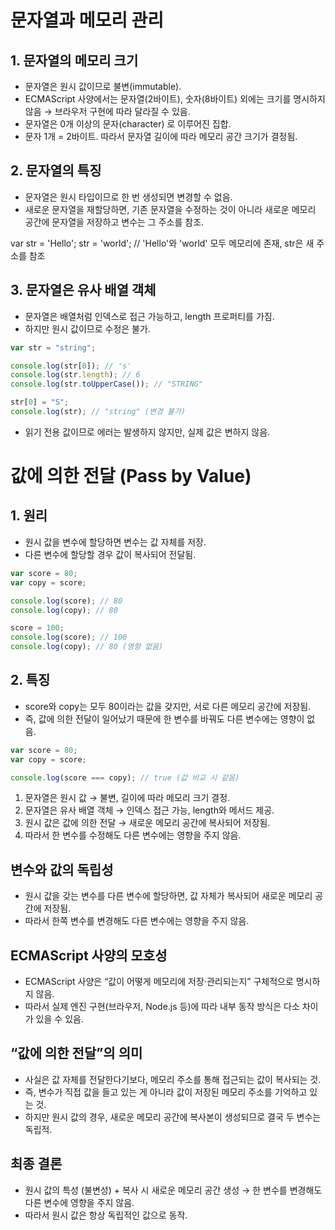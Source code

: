 # 문자열과 메모리 관리

## 1. 문자열의 메모리 크기

- 문자열은 원시 값이므로 불변(immutable).
- ECMAScript 사양에서는 문자열(2바이트), 숫자(8바이트) 외에는 크기를 명시하지 않음 → 브라우저 구현에 따라 달라질 수 있음.
- 문자열은 0개 이상의 문자(character) 로 이루어진 집합.
- 문자 1개 = 2바이트. 따라서 문자열 길이에 따라 메모리 공간 크기가 결정됨.

## 2. 문자열의 특징

- 문자열은 원시 타입이므로 한 번 생성되면 변경할 수 없음.
- 새로운 문자열을 재할당하면, 기존 문자열을 수정하는 것이 아니라 새로운 메모리 공간에 문자열을 저장하고 변수는 그 주소를 참조.

var str = 'Hello';
str = 'world';
// 'Hello'와 'world' 모두 메모리에 존재, str은 새 주소를 참조

## 3. 문자열은 유사 배열 객체

- 문자열은 배열처럼 인덱스로 접근 가능하고, length 프로퍼티를 가짐.
- 하지만 원시 값이므로 수정은 불가.

```js
var str = "string";

console.log(str[0]); // 's'
console.log(str.length); // 6
console.log(str.toUpperCase()); // "STRING"

str[0] = "S";
console.log(str); // "string" (변경 불가)
```

- 읽기 전용 값이므로 에러는 발생하지 않지만, 실제 값은 변하지 않음.

# 값에 의한 전달 (Pass by Value)

## 1. 원리

- 원시 값을 변수에 할당하면 변수는 값 자체를 저장.
- 다른 변수에 할당할 경우 값이 복사되어 전달됨.

```js
var score = 80;
var copy = score;

console.log(score); // 80
console.log(copy); // 80

score = 100;
console.log(score); // 100
console.log(copy); // 80 (영향 없음)
```

## 2. 특징

- score와 copy는 모두 80이라는 값을 갖지만, 서로 다른 메모리 공간에 저장됨.
- 즉, 값에 의한 전달이 일어났기 때문에 한 변수를 바꿔도 다른 변수에는 영향이 없음.

```js
var score = 80;
var copy = score;

console.log(score === copy); // true (값 비교 시 같음)
```

1. 문자열은 원시 값 → 불변, 길이에 따라 메모리 크기 결정.
2. 문자열은 유사 배열 객체 → 인덱스 접근 가능, length와 메서드 제공.
3. 원시 값은 값에 의한 전달 → 새로운 메모리 공간에 복사되어 저장됨.
4. 따라서 한 변수를 수정해도 다른 변수에는 영향을 주지 않음.

## 변수와 값의 독립성
- 원시 값을 갖는 변수를 다른 변수에 할당하면, 값 자체가 복사되어 새로운 메모리 공간에 저장됨.
- 따라서 한쪽 변수를 변경해도 다른 변수에는 영향을 주지 않음.


## ECMAScript 사양의 모호성
- ECMAScript 사양은 “값이 어떻게 메모리에 저장·관리되는지” 구체적으로 명시하지 않음.
- 따라서 실제 엔진 구현(브라우저, Node.js 등)에 따라 내부 동작 방식은 다소 차이가 있을 수 있음.

## “값에 의한 전달”의 의미
- 사실은 값 자체를 전달한다기보다, 메모리 주소를 통해 접근되는 값이 복사되는 것.
- 즉, 변수가 직접 값을 들고 있는 게 아니라 값이 저장된 메모리 주소를 기억하고 있는 것.
- 하지만 원시 값의 경우, 새로운 메모리 공간에 복사본이 생성되므로 결국 두 변수는 독립적.

## 최종 결론
- 원시 값의 특성 (불변성) + 복사 시 새로운 메모리 공간 생성
→ 한 변수를 변경해도 다른 변수에 영향을 주지 않음.
- 따라서 원시 값은 항상 독립적인 값으로 동작.
